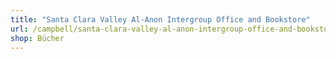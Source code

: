 ```yaml
---
title: "Santa Clara Valley Al-Anon Intergroup Office and Bookstore"
url: /campbell/santa-clara-valley-al-anon-intergroup-office-and-bookstore/
shop: Bücher
---
```

